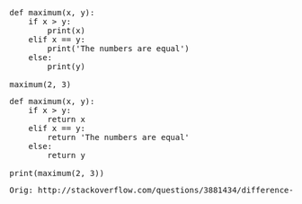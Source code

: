 <pre>
def maximum(x, y):
    if x > y:
        print(x)
    elif x == y:
        print('The numbers are equal')
    else:
        print(y)

maximum(2, 3)
</pre>

<pre>
def maximum(x, y):
    if x > y:
        return x
    elif x == y:
        return 'The numbers are equal'
    else:
        return y

print(maximum(2, 3))
</pre>


<pre>
Orig: http://stackoverflow.com/questions/3881434/difference-between-returns-and-printing-in-python
</pre>
